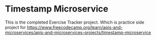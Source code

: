 # Timestamp Microservice

This is the completed Exercise Tracker project. Which is practice side project for https://www.freecodecamp.org/learn/apis-and-microservices/apis-and-microservices-projects/timestamp-microservice

